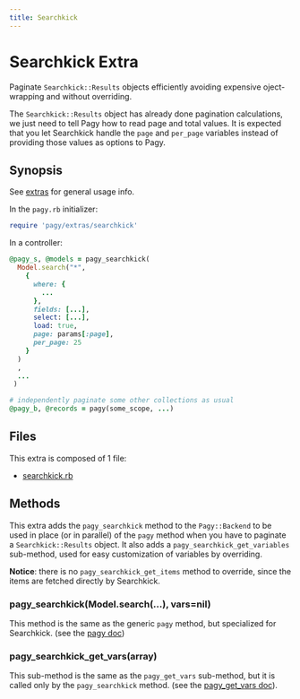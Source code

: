 ```yaml
---
title: Searchkick
---
```

# Searchkick Extra

Paginate `Searchkick::Results` objects efficiently avoiding expensive oject-wrapping and without overriding.

The `Searchkick::Results` object has already done pagination calculations, we just need to tell Pagy how to read page and total values. It is expected that you let Searchkick handle the `page` and `per_page` variables instead of providing those values as options to Pagy.

## Synopsis

See [extras](../extras.md) for general usage info.

In the `pagy.rb` initializer:

```ruby
require 'pagy/extras/searchkick'
```

In a controller:

```ruby
@pagy_s, @models = pagy_searchkick(
  Model.search("*",
    {
      where: {
        ...
      },
      fields: [...],
      select: [...],
      load: true,
      page: params[:page],
      per_page: 25
    }
  )
  ,
  ...
 )

# independently paginate some other collections as usual
@pagy_b, @records = pagy(some_scope, ...)
```

## Files

This extra is composed of 1 file:

- [searchkick.rb](https://github.com/ddnexus/pagy/blob/master/lib/pagy/extras/searchkick.rb)

## Methods

This extra adds the `pagy_searchkick` method to the `Pagy::Backend` to be used in place (or in parallel) of the `pagy` method when you have to paginate a `Searchkick::Results` object. It also adds a `pagy_searchkick_get_variables` sub-method, used for easy customization of variables by overriding.

**Notice**: there is no `pagy_searchkick_get_items` method to override, since the items are fetched directly by Searchkick.

### pagy_searchkick(Model.search(...), vars=nil)

This method is the same as the generic `pagy` method, but specialized for Searchkick. (see the [pagy doc](../api/backend.md#pagycollection-varsnil))

### pagy_searchkick_get_vars(array)

This sub-method is the same as the `pagy_get_vars` sub-method, but it is called only by the `pagy_searchkick` method. (see the [pagy_get_vars doc](../api/backend.md#pagy_get_varscollection-vars)).
